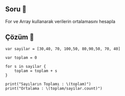 ## Soru 📖
For ve Array kullanarak verilerin ortalamasını hesapla

## Çözüm 🔨

```
var sayilar = [30,40, 70, 100,50, 80,90,50, 70, 40]

var toplam = 0

for s in sayilar {
	toplam = toplam + s
}

print("Sayıların Toplamı : \(toplam)")
print("Ortalama : \(toplam/sayilar.count)")


```
